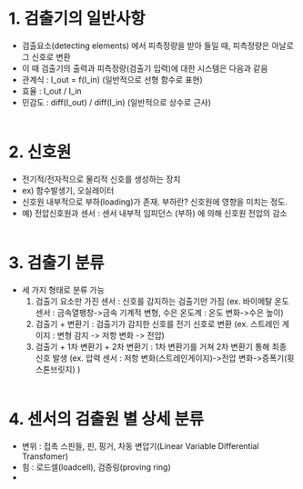 # 1. 검출기의 일반사항
 - 검출요소(detecting elements) 에서 피측정량을 받아 들일 때, 피측정량은 아날로그 신호로 변환
 - 이 때 검출기의 출력과 피측정량(검출기 입력)에 대한 시스템은 다음과 같음
 - 관계식 : I_out = f(I_in) (일반적으로 선형 함수로 표현)
 - 효율 : I_out / I_in
 - 민감도 : diff(I_out) / diff(I_in) (일반적으로 상수로 근사)
</br></br>

# 2. 신호원
 - 전기적/전자적으로 물리적 신호를 생성하는 장치
 - ex) 함수발생기, 오실레이터
 - 신호원 내부적으로 부하(loading)가 존재. 부하란? 신호원에 영향을 미치는 정도.
 - 예) 전압신호원과 센서 : 센서 내부적 임피던스 (부하) 에 의해 신호원 전압의 감소
</br></br>
# 3. 검출기 분류
 - 세 가지 형태로 분류 가능
   1) 검출기 요소만 가진 센서 : 신호를 감지하는 검출기만 가짐
      (ex. 바이메탈 온도 센서 : 금속열팽창->금속 기계적 변형, 수은 온도계 : 온도 변화->수은 높이)
   2) 검출기 + 변환기 : 검출기가 감지한 신호를 전기 신호로 변환
      (ex. 스트레인 게이지 : 변형 감지 -> 저항 변화 -> 전압)
   3) 검출기 + 1차 변환기 + 2차 변환기 : 1차 변환기를 거쳐 2차 변환기 통해 최종 신호 발생
      (ex. 압력 센서 : 저항 변화(스트레인게이지)->전압 변화->증폭기(휫스톤브릿지) )
</br></br>

# 4. 센서의 검출원 별 상세 분류
 - 변위 : 접촉 스핀들, 핀, 핑거, 차동 변압기(Linear Variable Differential Transfomer)
 - 힘 : 로드셀(loadcell), 검증링(proving ring)
 - 
